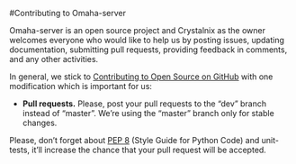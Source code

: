 #Contributing to Omaha-server

Omaha-server is an open source project and Crystalnix as the owner welcomes everyone who would like to help us by posting issues, updating documentation, submitting pull requests, providing feedback in comments, and any other activities.

In general, we stick to [Contributing to Open Source on GitHub](https://guides.github.com/activities/contributing-to-open-source/) with one modification which is important for us:

* **Pull requests.** Please, post your pull requests to the “dev” branch instead of “master”. We’re using the “master” branch only for stable changes.

Please, don’t forget about [PEP 8](https://www.python.org/dev/peps/pep-0008/) (Style Guide for Python Code) and unit-tests, it’ll increase the chance that your pull request will be accepted.
